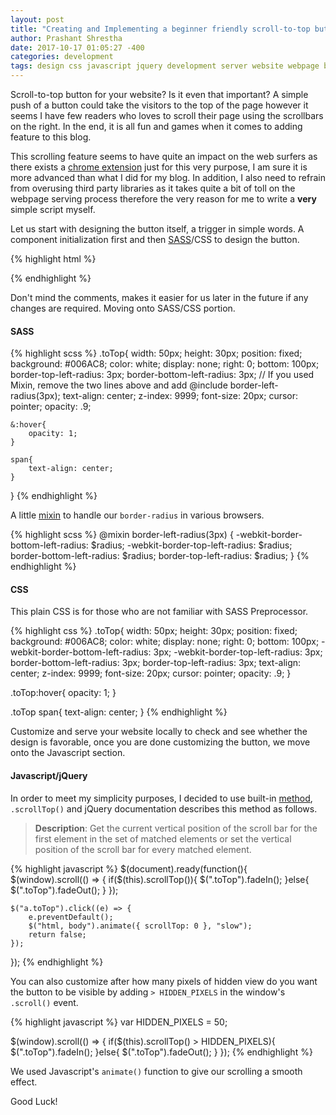 ```yaml
---
layout: post
title: "Creating and Implementing a beginner friendly scroll-to-top button for your website." 
author: Prashant Shrestha 
date: 2017-10-17 01:05:27 -400 
categories: development
tags: design css javascript jquery development server website webpage beginner
---
```


Scroll-to-top button for your website? Is it even that important? A simple push of a button could take the visitors to the top of the page however it seems I have few readers who loves to scroll their page using the scrollbars on the right. In the end, it is all fun and games when it comes to adding feature to this blog.

This scrolling feature seems to have quite an impact on the web surfers as there exists a [chrome extension](https://chrome.google.com/webstore/detail/scroll-to-top-button/chinfkfmaefdlchhempbfgbdagheknoj?hl=en-US) just for this very purpose, I am sure it is more advanced than what I did for my blog. In addition, I also need to refrain from overusing third party libraries as it takes quite a bit of toll on the webpage serving process therefore the very reason for me to write a **very** simple script myself.
<!--excerpt-->
Let us start with designing the button itself, a trigger in simple words. A component initialization first and then [SASS](http://sass-lang.com)/CSS to design the button.

{% highlight html %}
<!-- Scroll to TOP!
–––––––––––––––––––––––––––––––––––––––––––––––––– -->
<a class="toTop" href="#top" title="Scroll to Top!">
    <span>
        <i class="icon-one-finger-swipe-up"></i>
        <!-- Thank you icomoon.io for awesome icons! -->
    </span>
</a>
{% endhighlight %}

Don't mind the comments, makes it easier for us later in the future if any changes are required. Moving onto SASS/CSS portion.

#### SASS

{% highlight scss %}
.toTop{
    width: 50px;
    height: 30px;
    position: fixed;
    background: #006AC8;
    color: white;
    display: none;
    right: 0;
    bottom: 100px;
    border-top-left-radius: 3px;
    border-bottom-left-radius: 3px;
    // If you used Mixin, remove the two lines above and add @include border-left-radius(3px);
    text-align: center;
    z-index: 9999;
    font-size: 20px;
    cursor: pointer;
    opacity: .9;

    &:hover{
        opacity: 1;
    }

    span{
        text-align: center;
    }
}
{% endhighlight %}

A little [mixin](http://sass-lang.com/guide#topic-6) to handle our `border-radius` in various browsers.

{% highlight scss %}
@mixin border-left-radius(3px) {
    -webkit-border-bottom-left-radius: $radius;
    -webkit-border-top-left-radius: $radius;
    border-bottom-left-radius: $radius;
    border-top-left-radius: $radius;
}
{% endhighlight %}

#### CSS

This plain CSS is for those who are not familiar with SASS Preprocessor.

{% highlight css %}
.toTop{
    width: 50px;
    height: 30px;
    position: fixed;
    background: #006AC8;
    color: white;
    display: none;
    right: 0;
    bottom: 100px;
    -webkit-border-bottom-left-radius: 3px;
    -webkit-border-top-left-radius: 3px;
    border-bottom-left-radius: 3px;
    border-top-left-radius: 3px;
    text-align: center;
    z-index: 9999;
    font-size: 20px;
    cursor: pointer;
    opacity: .9;
}

.toTop:hover{
    opacity: 1;
}

.toTop span{
    text-align: center;
}
{% endhighlight %}

Customize and serve your website locally to check and see whether the design is favorable, once you are done customizing the button, we move onto the Javascript section.

#### Javascript/jQuery

In order to meet my simplicity purposes, I decided to use built-in [method](https://api.jquery.com/scrollTop/), `.scrollTop()` and jQuery documentation describes this method as follows.

>**Description**: Get the current vertical position of the scroll bar for the first element in the set of matched elements or set the vertical position of the scroll bar for every matched element.

{% highlight javascript %}
$(document).ready(function(){
    $(window).scroll(() => {
        if($(this).scrollTop()){
            $(".toTop").fadeIn();
        }else{
            $(".toTop").fadeOut();
        }
    });

    $("a.toTop").click((e) => {
        e.preventDefault();
        $("html, body").animate({ scrollTop: 0 }, "slow");
        return false;
    });
});
{% endhighlight %}

You can also customize after how many pixels of hidden view do you want the button to be visible by adding `> HIDDEN_PIXELS` in the window's `.scroll()` event.

{% highlight javascript %}
var HIDDEN_PIXELS = 50;

$(window).scroll(() => {
    if($(this).scrollTop() > HIDDEN_PIXELS){
        $(".toTop").fadeIn();
    }else{
        $(".toTop").fadeOut();
    }
});
{% endhighlight %}

We used Javascript's `animate()` function to give our scrolling a smooth effect.

Good Luck!